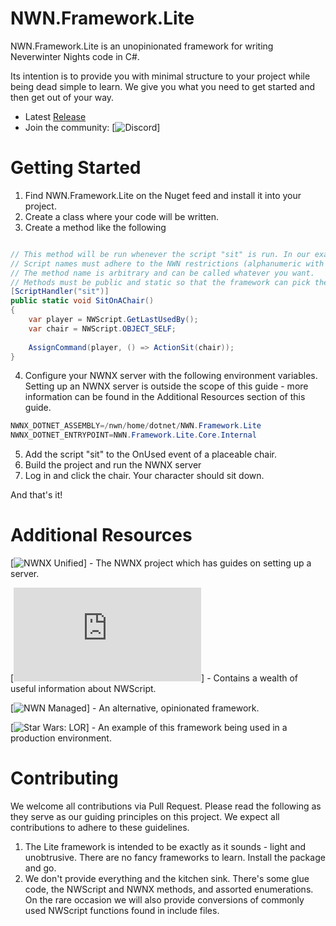 # NWN.Framework.Lite
NWN.Framework.Lite is an unopinionated framework for writing Neverwinter Nights code in C#.

Its intention is to provide you with minimal structure to your project while being dead simple to learn. We give you what you need to get started and then get out of your way.

- Latest [Release](https://github.com/zunath/NWN.Framework.Lite/releases/latest)
- Join the community: [![Discord](https://discord.gg/MyQAM6m)]

# Getting Started

1. Find NWN.Framework.Lite on the Nuget feed and install it into your project.
2. Create a class where your code will be written.
3. Create a method like the following

```csharp

// This method will be run whenever the script "sit" is run. In our example module, this happens when a player clicks a chair.
// Script names must adhere to the NWN restrictions (alphanumeric with some special characters and no longer than 16 characters)
// The method name is arbitrary and can be called whatever you want.
// Methods must be public and static so that the framework can pick them up when the module loads.
[ScriptHandler("sit")]
public static void SitOnAChair()
{
    var player = NWScript.GetLastUsedBy();
    var chair = NWScript.OBJECT_SELF;
    
    AssignCommand(player, () => ActionSit(chair));
}

```
4. Configure your NWNX server with the following environment variables. Setting up an NWNX server is outside the scope of this guide - more information can be found in the Additional Resources section of this guide.

```csharp
NWNX_DOTNET_ASSEMBLY=/nwn/home/dotnet/NWN.Framework.Lite 
NWNX_DOTNET_ENTRYPOINT=NWN.Framework.Lite.Core.Internal
```

5. Add the script "sit" to the OnUsed event of a placeable chair.
6. Build the project and run the NWNX server
7. Log in and click the chair. Your character should sit down.

And that's it!

# Additional Resources

[![NWNX Unified](https://github.com/nwnxee/unified/)] - The NWNX project which has guides on setting up a server.

[![NWN Lexicon](https://nwnlexicon.com/index.php?title=Main_Page)] - Contains a wealth of useful information about NWScript.

[![NWN Managed](https://github.com/nwn-dotnet/NWN.Managed)] - An alternative, opinionated framework.

[![Star Wars: LOR](https://github.com/zunath/SWLOR_NWN/tree/feature/ffo-rewrite)] - An example of this framework being used in a production environment.

# Contributing
We welcome all contributions via Pull Request. Please read the following as they serve as our guiding principles on this project. We expect all contributions to adhere to these guidelines.

1. The Lite framework is intended to be exactly as it sounds - light and unobtrusive. There are no fancy frameworks to learn. Install the package and go.
2. We don't provide everything and the kitchen sink. There's some glue code, the NWScript and NWNX methods, and assorted enumerations. On the rare occasion we will also provide conversions of commonly used NWScript functions found in include files.
